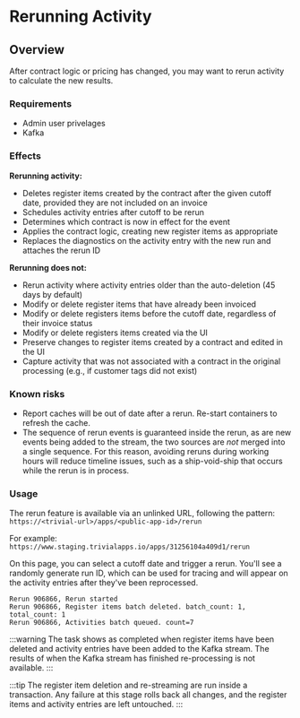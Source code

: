 # Rerunning Activity

## Overview

After contract logic or pricing has changed, you may want to rerun activity to calculate the new results.

### Requirements
- Admin user privelages
- Kafka

### Effects
**Rerunning activity:**
- Deletes register items created by the contract after the given cutoff date, provided they are not included on an invoice
- Schedules activity entries after cutoff to be rerun
- Determines which contract is now in effect for the event
- Applies the contract logic, creating new register items as appropriate
- Replaces the diagnostics on the activity entry with the new run and attaches the rerun ID

**Rerunning does not:**
- Rerun activity where activity entries older than the auto-deletion (45 days by default)
- Modify or delete register items that have already been invoiced
- Modify or delete registers items before the cutoff date, regardless of their invoice status
- Modify or delete registers items created via the UI
- Preserve changes to register items created by a contract and edited in the UI
- Capture activity that was not associated with a contract in the original processing (e.g., if customer tags did not exist)

### Known risks
- Report caches will be out of date after a rerun. Re-start containers to refresh the cache.
- The sequence of rerun events is guaranteed inside the rerun, as are new events being added to the stream, the two sources are _not_ merged into a single sequence. For this reason, avoiding reruns during working hours will reduce timeline issues, such as a ship-void-ship that occurs while the rerun is in process.

### Usage
The rerun feature is available via an unlinked URL, following the pattern:
`https://<trivial-url>/apps/<public-app-id>/rerun`

For example:
`https://www.staging.trivialapps.io/apps/31256104a409d1/rerun`

On this page, you can select a cutoff date and trigger a rerun. You'll see a randomly generate run ID, which can be used for tracing and will appear on the activity entries after they've been reprocessed.

```shell
Rerun 906866, Rerun started
Rerun 906866, Register items batch deleted. batch_count: 1, total_count: 1
Rerun 906866, Activities batch queued. count=7
```

:::warning
The task shows as completed when register items have been deleted and activity entries have been added to the Kafka stream. The results of when the Kafka stream has finished re-processing is not available.
:::

:::tip
The register item deletion and re-streaming are run inside a transaction. Any failure at this stage rolls back all changes, and the register items and activity entries are left untouched.
:::